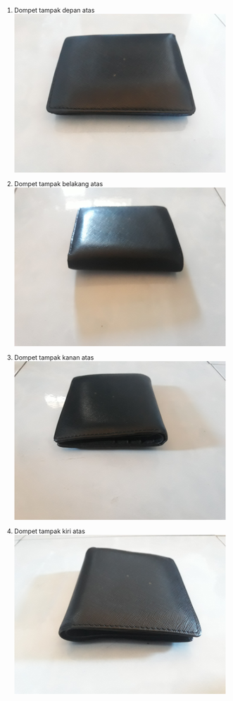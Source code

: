 1. Dompet tampak depan atas
![GitHub Logo](/images/depan.jpg)

2. Dompet tampak belakang atas
![GitHub Logo](/images/belakang.jpg)

3. Dompet tampak kanan atas
![GitHub Logo](/images/kanan.jpg)

4. Dompet tampak kiri atas
![GitHub Logo](/images/kiri.jpg)
